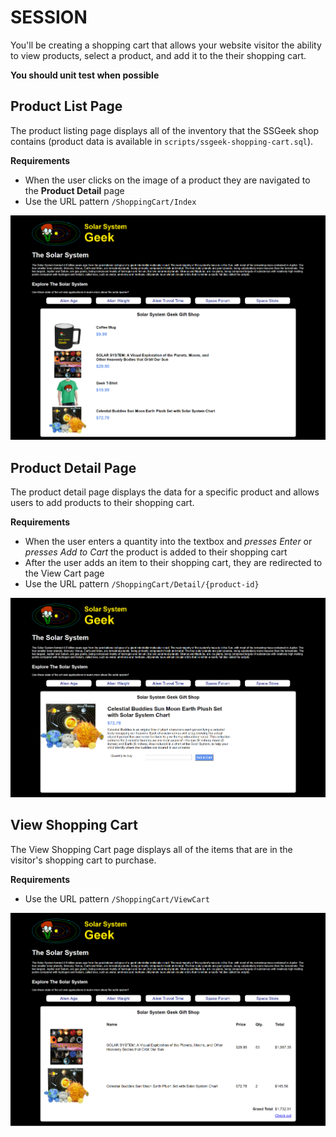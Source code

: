 # SESSION

You'll be creating a shopping cart that allows your website visitor the ability to view products, select a product, and add it to the their shopping cart.

**You should unit test when possible**

## Product List Page

The product listing page displays all of the inventory that the SSGeek shop contains (product data is available in `scripts/ssgeek-shopping-cart.sql`).

**Requirements**

- When the user clicks on the image of a product they are navigated to the **Product Detail** page
- Use the URL pattern `/ShoppingCart/Index` 

![Product List Page](etc/products.png)

## Product Detail Page

The product detail page displays the data for a specific product and allows users to add products to their shopping cart.

**Requirements**

- When the user enters a quantity into the textbox and *presses Enter* or *presses Add to Cart* the product is added to their shopping cart
- After the user adds an item to their shopping cart, they are redirected to the View Cart page
- Use the URL pattern `/ShoppingCart/Detail/{product-id}`

![Product Detail Page](etc/product_detail.png)

## View Shopping Cart

The View Shopping Cart page displays all of the items that are in the visitor's shopping cart to purchase.

**Requirements**

- Use the URL pattern `/ShoppingCart/ViewCart`

![Shopping Cart](etc/view_cart.png)


